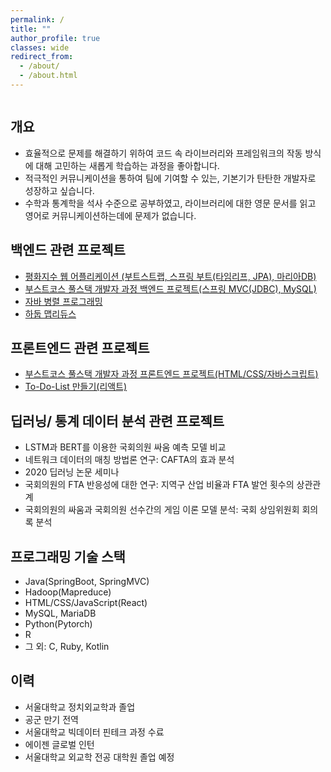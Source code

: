 ```yaml
---
permalink: /
title: ""
author_profile: true
classes: wide
redirect_from: 
  - /about/
  - /about.html
---
```

<a href="https://en.wikipedia.org/wiki/The_Monk_by_the_Sea">
    <img src="{{ site.url }}{{ site.baseurl }}/assets/images/Caspar_900x550.jpg" alt="" > 
    <!-- <p style="text-align: right"> Caspar David Friedrich, 해변의 수도승, 1808-10 </p> -->
</a> 

## 개요
* 효율적으로 문제를 해결하기 위하여 코드 속 라이브러리와 프레임워크의 작동 방식에 대해 고민하는 새롭게 학습하는 과정을 좋아합니다.
* 적극적인 커뮤니케이션을 통하여 팀에 기여할 수 있는, 기본기가 탄탄한 개발자로 성장하고 싶습니다.
* 수학과 통계학을 석사 수준으로 공부하였고, 라이브러리에 대한 영문 문서를 읽고 영어로 커뮤니케이션하는데에 문제가 없습니다.  

## 백엔드 관련 프로젝트
* [평화지수 웹 어플리케이션 (부트스트랩, 스프링 부트(타임리프, JPA), 마리아DB)][peace-github]
* [부스트코스 풀스택 개발자 과정 백엔드 프로젝트(스프링 MVC(JDBC), MySQL)][back-github]
* [자바 병렬 프로그래밍][concurrency-github]
* [하둡 맵리듀스][hadoop-mapreduce-github]

## 프론트엔드 관련 프로젝트
* [부스트코스 풀스택 개발자 과정 프론트엔드 프로젝트(HTML/CSS/자바스크립트)][front-github]
* [To-Do-List 만들기(리액트)][react-github]

## 딥러닝/ 통계 데이터 분석 관련 프로젝트
* LSTM과 BERT를 이용한 국회의원 싸움 예측 모델 비교
* 네트워크 데이터의 매칭 방법론 연구: CAFTA의 효과 분석
* 2020 딥러닝 논문 세미나
* 국회의원의 FTA 반응성에 대한 연구: 지역구 산업 비율과 FTA 발언 횟수의 상관관계
* 국회의원의 싸움과 국회의원 선수간의 게임 이론 모델 분석: 국회 상임위원회 회의록 분석

## 프로그래밍 기술 스택  
* Java(SpringBoot, SpringMVC)
* Hadoop(Mapreduce)
* HTML/CSS/JavaScript(React)
* MySQL, MariaDB
* Python(Pytorch)
* R
* 그 외: C, Ruby, Kotlin

## 이력
* 서울대학교 정치외교학과 졸업
* 공군 만기 전역
* 서울대학교 빅데이터 핀테크 과정 수료
* 에이젠 글로벌 인턴
* 서울대학교 외교학 전공 대학원 졸업 예정

[react-github]: https://github.com/HSJung93/-React-ToDoList
[concurrency-github]: https://github.com/HSJung93/-Java-ConcurrencyInPractice
<!-- [resume-page]: {{ site.baseurl }}/blog/development-blog -->
[peace-github]: https://github.com/HSJung93/WebPeaceIndex
[hadoop-mapreduce-github]: https://github.com/HSJung93/-Java-Backend-HadoopMapreducePractice
[back-github]: https://github.com/HSJung93/-Java-Backend-SpringMVCPractice
[front-github]: https://github.com/HSJung93/frontend_practice

